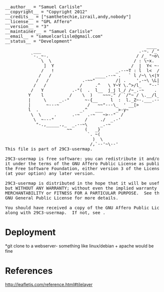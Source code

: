 <pre>
__author__ = "Samuel Carlisle"
__copyright__ = "Copyright 2012"
__credits__ = ["samthetechie,izrail,andy,nobody"]
__license__ = "GPL Affero"
__version__ = "3"
__maintainer__ = "Samuel Carlisle"
__email__ = "samuelcarlisle@gmail.com"
__status__ = "Development"
                                                       ____
           ___                                      .-~. /_"-._        _______________________________
          `-._~-.                                  / /_ "~o\  :Y      /We made 29C3-usermap so that   \
              \  \                                / : \~x.  ` ')      |people could find their way    |
               ]  Y                              /  |  Y< ~-.__j      |and get to the talks they want |
              /   !                        _.--~T : l  l<  /.-~      < to. We hope you like it :)     |
             /   /                 ____.--~ .   ` l /~\ \<|Y          \_______________________________/
            /   /             .-~~"        /| .    ',-~\ \L|
           /   /             /     .^   \ Y~Y \.^>/l_   "--'
          /   Y           .-"(  .  l__  j_j l_/ /~_.-~    .
         Y    l          /    \  )    ~~~." / `/"~ / \.__/l_
         |     \     _.-"      ~-{__     l  :  l._Z~-.___.--~
         |      ~---~           /   ~~"---\_  ' __[>
         l  .                _.^   ___     _>-y~
          \  \     .      .-~   .-~   ~>--"  /
           \  ~---"            /     ./  _.-'
            "-.,_____.,_  _.--~\     _.-~
                        ~~     (   _}  
                                `. ~(
                                  )  \
                                 /,`--'~\--'
This file is part of 29C3-usermap.

29C3-usermap is free software: you can redistribute it and/or modify
it under the terms of the GNU Affero Public License as published by
the Free Software Foundation, either version 3 of the License, or
(at your option) any later version.

29C3-usermap is distributed in the hope that it will be useful,
but WITHOUT ANY WARRANTY; without even the implied warranty of
MERCHANTABILITY or FITNESS FOR A PARTICULAR PURPOSE.  See the
GNU General Public License for more details.

You should have received a copy of the GNU Affero Public License
along with 29C3-usermap.  If not, see <http://www.gnu.org/licenses/>.
</pre>

Deployment
==========
*git clone to a webserver- something like linux/debian + apache would be fine

References
==========
http://leafletjs.com/reference.html#tilelayer

